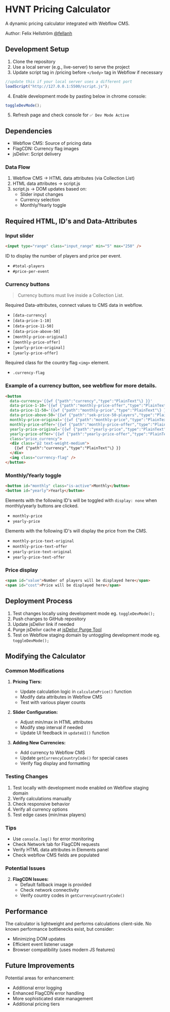 # HVNT Pricing Calculator

A dynamic pricing calculator integrated with Webflow CMS.

Author: Felix Hellström [@fellanh](https://github.com/fellanh)

## Development Setup

1. Clone the repository
2. Use a local server (e.g., live-server) to serve the project
3. Update script tag in /pricing before `</body>` tag in Webflow if necessary

```javascript
//update this if your local server uses a different port
loadScript("http://127.0.0.1:5500/script.js");
```

4. Enable development mode by pasting below in chrome console:

```javascript
toggleDevMode();
```

5. Refresh page and check console for `✅ Dev Mode Active`

## Dependencies

- Webflow CMS: Source of pricing data
- FlagCDN: Currency flag images
- jsDelivr: Script delivery

### Data Flow

1. Webflow CMS → HTML data attributes (via Collection List)
2. HTML data attributes → script.js
3. script.js → DOM updates based on:
   - Slider input changes
   - Currency selection
   - Monthly/Yearly toggle

## Required HTML, ID's and Data-Attributes

### Input slider

```html
<input type="range" class="input_range" min="5" max="250" />
```

ID to display the number of players and price per event.

- `#total-players`
- `#price-per-event`

### Currency buttons

> Currency buttons must live inside a Collection List.

Required Data-attributes, connect values to CMS data in webflow.

- `[data-currency]`
- `[data-price-1-10]`
- `[data-price-11-50]`
- `[data-price-above-50]`
- `[monthly-price-original]`
- `[monthly-price-offer]`
- `[yearly-price-original]`
- `[yearly-price-offer]`

Required class for the country flag `<img>` element.

- `.currency-flag`

### Example of a currency button, see webflow for more details.

```html
<button
  data-currency='{{wf {"path":"currency","type":"PlainText"\} }}'
  data-price-1-10='{{wf {"path":"monthly-price-offer","type":"PlainText"\} }}'
  data-price-11-50='{{wf {"path":"monthly-price","type":"PlainText"\} }}'
  data-price-above-50='{{wf {"path":"sek-price-50-players","type":"PlainText"\} }}'
  monthly-price-original='{{wf {"path":"monthly-price","type":"PlainText"\} }}'
  monthly-price-offer='{{wf {"path":"monthly-price-offer","type":"PlainText"\} }}'
  yearly-price-original='{{wf {"path":"yearly-price","type":"PlainText"\} }}'
  yearly-price-offer='{{wf {"path":"yearly-price-offer","type":"PlainText"\} }}'
  class="price_currency">
  <div class="p2 text-weight-medium">
    {{wf {"path":"currency","type":"PlainText"\} }}
  </div>
  <img class="currency-flag" />
</button>
```

### Monthly/Yearly toggle

```html
<button id="monthly" class="is-active">Monthly</button>
<button id="yearly">Yearly</button>
```

Elements with the following ID's will be toggled with `display: none` when monthly/yearly buttons are clicked.

- `monthly-price`
- `yearly-price`

Elements with the following ID's will display the price from the CMS.

- `monthly-price-text-original`
- `monthly-price-text-offer`
- `yearly-price-text-original`
- `yearly-price-text-offer`

### Price display

```html
<span id="value">Number of players will be displayed here</span>
<span id="cost">Price will be displayed here</span>
```

## Deployment Process

1. Test changes locally using development mode eg. `toggleDevMode();`
2. Push changes to GitHub repository
3. Update jsDelivr link if needed
4. Purge jsDelivr cache at [jsDelivr Purge Tool](https://www.jsdelivr.com/tools/purge)
5. Test on Webflow staging domain by untoggling development mode eg. `toggleDevMode();`

## Modifying the Calculator

### Common Modifications

1. **Pricing Tiers:**

   - Update calculation logic in `calculatePrice()` function
   - Modify data attributes in Webflow CMS
   - Test with various player counts

2. **Slider Configuration:**

   - Adjust min/max in HTML attributes
   - Modify step interval if needed
   - Update UI feedback in `updateUI()` function

3. **Adding New Currencies:**
   - Add currency to Webflow CMS
   - Update `getCurrencyCountryCode()` for special cases
   - Verify flag display and formatting

### Testing Changes

1. Test locally with development mode enabled on Webflow staging domain
2. Verify calculations manually
3. Check responsive behavior
4. Verify all currency options
5. Test edge cases (min/max players)

### Tips

- Use `console.log()` for error monitoring
- Check Network tab for FlagCDN requests
- Verify HTML data attributes in Elements panel
- Check webflow CMS fields are populated

### Potential Issues

2. **FlagCDN Issues:**
   - Default fallback image is provided
   - Check network connectivity
   - Verify country codes in `getCurrencyCountryCode()`

## Performance

The calculator is lightweight and performs calculations client-side. No known performance bottlenecks exist, but consider:

- Minimizing DOM updates
- Efficient event listener usage
- Browser compatibility (uses modern JS features)

## Future Improvements

Potential areas for enhancement:

- Additional error logging
- Enhanced FlagCDN error handling
- More sophisticated state management
- Additional pricing tiers
